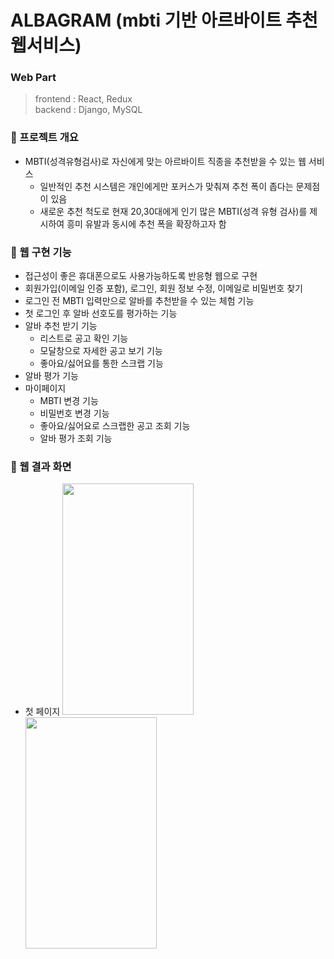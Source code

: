 # ALBAGRAM (mbti 기반 아르바이트 추천 웹서비스)
  
### Web Part
> frontend : React, Redux  
  backend : Django, MySQL

### 💛 프로젝트 개요
- MBTI(성격유형검사)로 자신에게 맞는 아르바이트 직종을 추천받을 수 있는 웹 서비스
  - 일반적인 추천 시스템은 개인에게만 포커스가 맞춰져 추천 폭이 좁다는 문제점이 있음
  - 새로운 추천 척도로 현재 20,30대에게 인기 많은 MBTI(성격 유형 검사)를 제시하여 흥미 유발과 동시에 추천 폭을 확장하고자 함

### 💚 웹 구현 기능
- 접근성이 좋은 휴대폰으로도 사용가능하도록 반응형 웹으로 구현
- 회원가입(이메일 인증 포함), 로그인, 회원 정보 수정, 이메일로 비밀번호 찾기
- 로그인 전 MBTI 입력만으로 알바를 추천받을 수 있는 체험 기능
- 첫 로그인 후 알바 선호도를 평가하는 기능
- 알바 추천 받기 기능
  - 리스트로 공고 확인 기능
  - 모달창으로 자세한 공고 보기 기능
  - 좋아요/싫어요를 통한 스크랩 기능
- 알바 평가 기능
- 마이페이지
  - MBTI 변경 기능
  - 비밀번호 변경 기능
  - 좋아요/싫어요로 스크랩한 공고 조회 기능
  - 알바 평가 조회 기능

### 💙 웹 결과 화면 
- 첫 페이지
<img src="https://user-images.githubusercontent.com/80735829/144201837-da0fbdc2-4aa2-49ae-a3f8-bd5b1e8b9ec8.png"  width="210" height="370"/> <img src="https://user-images.githubusercontent.com/80735829/144201937-25c7ef19-2476-4b74-9ba8-0fd4b5f4b90c.png"  width="210" height="370"/>



